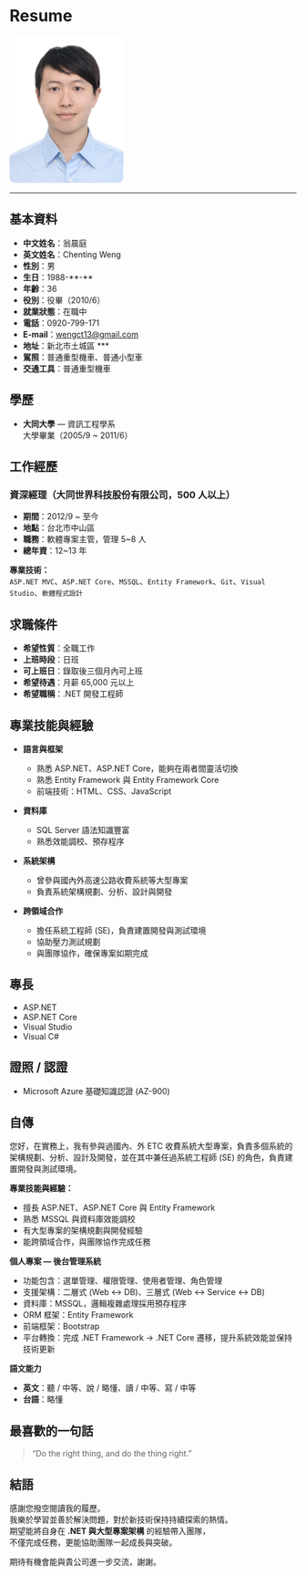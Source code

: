 # Resume

<img src="photo.jpg" alt="個人照片" width="200" style="border-radius:10px;" />

---

## 基本資料

- **中文姓名**：翁晨庭  
- **英文姓名**：Chenting Weng  
- **性別**：男  
- **生日**：1988-\*\*-\*\*  
- **年齡**：36  
- **役別**：役畢（2010/6）  
- **就業狀態**：在職中  
- **電話**：0920-799-171  
- **E-mail**：wengct13@gmail.com  
- **地址**：新北市土城區 ***  
- **駕照**：普通重型機車、普通小型車  
- **交通工具**：普通重型機車  


## 學歷

- **大同大學** — 資訊工程學系  
  大學畢業（2005/9 ~ 2011/6）  


## 工作經歷

### 資深經理（大同世界科技股份有限公司，500 人以上）
- **期間**：2012/9 ~ 至今  
- **地點**：台北市中山區  
- **職務**：軟體專案主管，管理 5~8 人  
- **總年資**：12~13 年  

**專業技術：**  
`ASP.NET MVC`、`ASP.NET Core`、`MSSQL`、`Entity Framework`、`Git`、`Visual Studio`、`軟體程式設計`


## 求職條件

- **希望性質**：全職工作  
- **上班時段**：日班  
- **可上班日**：錄取後三個月內可上班  
- **希望待遇**：月薪 65,000 元以上  
- **希望職稱**：.NET 開發工程師  


## 專業技能與經驗

- **語言與框架**  
  - 熟悉 ASP.NET、ASP.NET Core，能夠在兩者間靈活切換  
  - 熟悉 Entity Framework 與 Entity Framework Core  
  - 前端技術：HTML、CSS、JavaScript  

- **資料庫**  
  - SQL Server 語法知識豐富  
  - 熟悉效能調校、預存程序  

- **系統架構**  
  - 曾參與國內外高速公路收費系統等大型專案  
  - 負責系統架構規劃、分析、設計與開發  

- **跨領域合作**  
  - 擔任系統工程師 (SE)，負責建置開發與測試環境  
  - 協助壓力測試規劃  
  - 與團隊協作，確保專案如期完成  


## 專長

- ASP.NET  
- ASP.NET Core
- Visual Studio  
- Visual C#  


## 證照 / 認證

- Microsoft Azure 基礎知識認證 (AZ-900)  


## 自傳

您好，在實務上，我有參與過國內、外 ETC 收費系統大型專案，負責多個系統的架構規劃、分析、設計及開發，並在其中兼任過系統工程師 (SE) 的角色，負責建置開發與測試環境。  

**專業技能與經驗：**  
- 擅長 ASP.NET、ASP.NET Core 與 Entity Framework  
- 熟悉 MSSQL 與資料庫效能調校  
- 有大型專案的架構規劃與開發經驗  
- 能跨領域合作，與團隊協作完成任務  
 
**個人專案 — 後台管理系統**
- 功能包含：選單管理、權限管理、使用者管理、角色管理  
- 支援架構：二層式 (Web <-> DB)、三層式 (Web <-> Service <-> DB)  
- 資料庫：MSSQL，邏輯複雜處理採用預存程序  
- ORM 框架：Entity Framework  
- 前端框架：Bootstrap  
- 平台轉換：完成 .NET Framework → .NET Core 遷移，提升系統效能並保持技術更新  


**語文能力**

- **英文**：聽 / 中等、說 / 略懂、讀 / 中等、寫 / 中等  
- **台語**：略懂

## 最喜歡的一句話

> “Do the right thing, and do the thing right.”

## 結語

感謝您撥空閱讀我的履歷。  
我樂於學習並善於解決問題，對於新技術保持持續探索的熱情。  
期望能將自身在 **.NET 與大型專案架構** 的經驗帶入團隊，  
不僅完成任務，更能協助團隊一起成長與突破。  

期待有機會能與貴公司進一步交流，謝謝。
